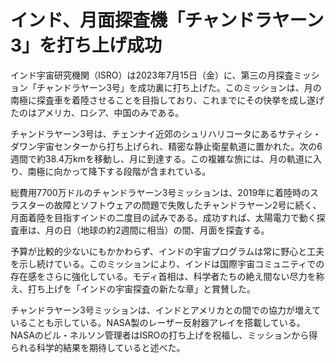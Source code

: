 # インド、月面探査機「チャンドラヤーン3」を打ち上げ成功

インド宇宙研究機関（ISRO）は2023年7月15日（金）に、第三の月探査ミッション「チャンドラヤーン3号」を成功裏に打ち上げた。このミッションは、月の南極に探査車を着陸させることを目指しており、これまでにその快挙を成し遂げたのはアメリカ、ロシア、中国のみである。

チャンドラヤーン3号は、チェンナイ近郊のシュリハリコータにあるサティシ・ダワン宇宙センターから打ち上げられ、精密な静止衛星軌道に置かれた。次の6週間で約38.4万kmを移動し、月に到達する。この複雑な旅には、月の軌道に入り、南極に向かって降下する段階が含まれている。

総費用7700万ドルのチャンドラヤーン3号ミッションは、2019年に着陸時のスラスターの故障とソフトウェアの問題で失敗したチャンドラヤーン2号に続く、月面着陸を目指すインドの二度目の試みである。成功すれば、太陽電力で動く探査車は、月の日（地球の約2週間に相当）の間、月面を探査する。

予算が比較的少ないにもかかわらず、インドの宇宙プログラムは常に野心と工夫を示し続けている。このミッションにより、インドは国際宇宙コミュニティでの存在感をさらに強化している。モディ首相は、科学者たちの絶え間ない尽力を称え、打ち上げを「インドの宇宙探査の新たな章」と賞賛した。

チャンドラヤーン3号ミッションは、インドとアメリカとの間での協力が増えていることも示している。NASA製のレーザー反射器アレイを搭載している。NASAのビル・ネルソン管理者はISROの打ち上げを祝福し、ミッションから得られる科学的結果を期待していると述べた。